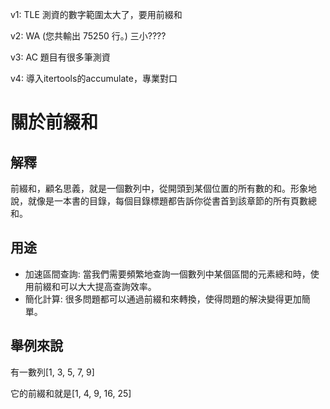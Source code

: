 v1: TLE 測資的數字範圍太大了，要用前綴和

v2: WA (您共輸出 75250 行。) 三小????

v3: AC 題目有很多筆測資

v4: 導入itertools的accumulate，專業對口

# 關於前綴和
## 解釋
前綴和，顧名思義，就是一個數列中，從開頭到某個位置的所有數的和。形象地說，就像是一本書的目錄，每個目錄標題都告訴你從書首到該章節的所有頁數總和。

## 用途
- 加速區間查詢: 當我們需要頻繁地查詢一個數列中某個區間的元素總和時，使用前綴和可以大大提高查詢效率。
- 簡化計算: 很多問題都可以通過前綴和來轉換，使得問題的解決變得更加簡單。

## 舉例來說
有一數列[1, 3, 5, 7, 9]

它的前綴和就是[1, 4, 9, 16, 25]

